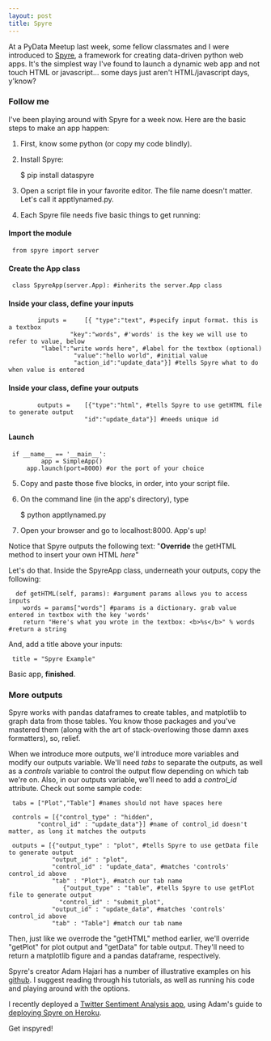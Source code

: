 ```yaml
---
layout: post
title: Spyre
---
```


At a PyData Meetup last week, some fellow classmates and I were introduced to <a href="https://github.com/adamhajari/spyre" target="_blank">Spyre</a>, a framework for creating data-driven python web apps. It's the simplest way I've found to launch a dynamic web app and not touch HTML or javascript... some days just aren't HTML/javascript days, y'know?

### Follow me

I've been playing around with Spyre for a week now. Here are the basic steps to make an app happen:

1) First, know some python (or copy my code blindly).

2) Install Spyre:

   $ pip install dataspyre
   
3) Open a script file in your favorite editor. The file name doesn't matter. Let's call it apptlynamed.py.

4) Each Spyre file needs five basic things to get running:

#### Import the module

     from spyre import server

#### Create the App class

     class SpyreApp(server.App): #inherits the server.App class

#### Inside your class, define your inputs

     	    inputs = 	 [{ "type":"text", #specify input format. this is a textbox
                   	 "key":"words", #'words' is the key we will use to refer to value, below
		 	 "label":"write words here", #label for the textbox (optional)
                	  "value":"hello world", #initial value
                 	  "action_id":"update_data"}] #tells Spyre what to do when value is entered

#### Inside your class, define your outputs

     	    outputs = 	 [{"type":"html", #tells Spyre to use getHTML file to generate output
                    	 "id":"update_data"}] #needs unique id

#### Launch

     if __name__ == '__main__':
     		 app = SimpleApp()
		 app.launch(port=8000) #or the port of your choice

5) Copy and paste those five blocks, in order, into your script file.

6) On the command line (in the app's directory), type

   $ python apptlynamed.py
   
7) Open your browser and go to localhost:8000. App's up!

Notice that Spyre outputs the following text:
"<b>Override</b> the getHTML method to insert your own HTML <i>here</i>"

Let's do that. Inside the SpyreApp class, underneath your outputs, copy the following:

      def getHTML(self, params): #argument params allows you to access inputs
        words = params["words"] #params is a dictionary. grab value entered in textbox with the key 'words'
        return "Here's what you wrote in the textbox: <b>%s</b>" % words #return a string

And, add a title above your inputs:

     title = "Spyre Example"

Basic app, <b>finished</b>.

### More outputs

Spyre works with pandas dataframes to create tables, and matplotlib to graph data from those tables. You know those packages and you've mastered them (along with the art of stack-overlowing those damn axes formatters), so, relief.

When we introduce more outputs, we'll introduce more variables and modify our outputs variable. We'll need <i>tabs</i> to separate the outputs, as well as a <i>controls</i> variable to control the output flow depending on which tab we're on. Also, in our outputs variable, we'll need to add a <i>control_id</i> attribute. Check out some sample code: 

     tabs = ["Plot","Table"] #names should not have spaces here

     controls = [{"control_type" : "hidden", 
			"control_id" : "update_data"}] #name of control_id doesn't matter, as long it matches the outputs

     outputs = [{"output_type" : "plot", #tells Spyre to use getData file to generate output
				"output_id" : "plot",
				"control_id" : "update_data", #matches 'controls' control_id above
				"tab" : "Plot"}, #match our tab name
                   {"output_type" : "table", #tells Spyre to use getPlot file to generate output 
				  "control_id" : "submit_plot",
				"output_id" : "update_data", #matches 'controls' control_id above
				"tab" : "Table"] #match our tab name
     

Then, just like we overrode the "getHTML" method earlier, we'll override "getPlot" for plot output and "getData" for table output. They'll need to return a matplotlib figure and a pandas dataframe, respectively.

Spyre's creator Adam Hajari has a number of illustrative examples on his <a href="https://github.com/adamhajari/spyre" target="_blank">github</a>. I suggest reading through his tutorials, as well as running his code and playing around with the options.

I recently deployed a <a href="http://twittyre.heroku.com" target="_blank">Twitter Sentiment Analysis app</a>, using Adam's guide to <a href="http://adamhajari.github.io/2015/04/21/deploying-a-spyre-app-on-heroku.html" target="_blank">deploying Spyre on Heroku</a>.

Get inspyred!